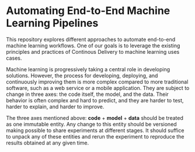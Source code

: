 # Automating End-to-End Machine Learning Pipelines

This repository explores different approaches to automate end-to-end machine learning workflows. One of our goals is to leverage the existing principles and practices of Continous Delivery to machine learning uses cases.

Machine learning is progressively taking a central role in developing solutions. However, the process for developing, deploying, and continuously improving them is more complex compared to more traditional software, such as a web service or a mobile application. They are subject to change in three axes: the code itself, the model, and the data. Their behavior is often complex and hard to predict, and they are harder to test, harder to explain, and harder to improve.

The three axes mentioned above: **code** + **model** + **data** should be treated as one immutable entity. Any change to this entity should be versioned making possible to share experiments at different stages. It should suffice to unpack any of these entities and rerun the experiment to reproduce the results obtained at any given time.


